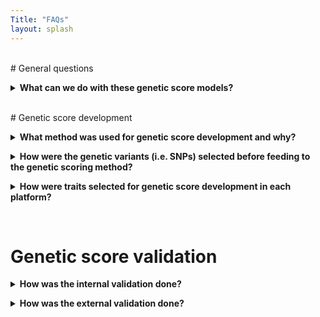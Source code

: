 ```yaml
---
Title: "FAQs" 
layout: splash
---
```




<br>
# General questions
<p> 
<details>
  <summary><b>What can we do with these genetic score models?</b> </summary>
These genetic score models can be used to predict levels of biomelecular traits in genotyped cohorts. The predicted levels can be associated with complex phenotypes, which offers as a useful tool to investigate the molecular underpinnings of these phenotypes. The predicted levels can also allow integrative analyses with other available biomelucular traits in the cohort.
  
</details> 
</p>



<br>
# Genetic score development
<p> 
<details>
  <summary><b>What method was used for genetic score development and why?</b> </summary>
   The machine learning method Bayesian Ridge (BR), that based on individual-level genotype data, was used to construct genetic scores of biomelecular traits in the Atlas. The selection of BR is based on the results in <a href="https://www.biorxiv.org/content/10.1101/2020.02.17.952788v1">one of our previous studies</a> that benchmarked the performance of a variety of representative genetic scoring methods for the construction of numerous continuous molecullar traits, and demonstrated BR was the top performing method in terms of both efficacy and efficiency.
  
</details> 
</p>

<p> 
<details>
  <summary><b>How were the genetic variants (i.e. SNPs) selected before feeding to the genetic scoring method?</b> </summary>
  To ensure the generalizability of genetic score models when applied to other cohorts, a variant filtering step was first performed for all the traits considered, which applied a MAF threshold of 0.5% and excluded all multi-allelic variants as well as ambiguous variants (i.e. A/T, G/C). A follow-up LD thinning step was carried out at an r<sup>2</sup> threshold of 0.8 on all the variants, which aims to remove a certrain level of LD dependencies among variants and reduce the computational burden of genetic scoring method. The remaining variants were then filtered at the genome-wide significance threshold of 5e-8 (based on their GWAS summary statistics conducted on the INTERVAL training samples) for each trait. 
</details>
</p>

<p> 
<details>
  <summary><b>How were traits selected for genetic score development in each platform?</b> </summary>
  We selected traits that have at least one genetic variant with p-value < 5e-8 in their GWAS (based on the INTERVAL training samples) to allow running of the genetic scoring method.
</details>
</p>

<br>

# Genetic score validation
<p> 
<details>
  <summary><b>How was the internal validation done?</b> </summary>
  The INTERVAL training samples of a trait were randomly and equally partitioned to five portions, from which any four portions are used to learn a genetic score model of the trait with Bayesian ridge regression, and the model’s performance was then tested on the remaining 20% of INTERVAL training samples, i.e. calculating the r<sup>2</sup> score and Spearman correlation coefficient between the predicted genetic scores and the actual levels of the trait for these samples.
</details>
</p>

<p> 
<details>
  <summary><b>How was the external validation done?</b> </summary>
  The genetic score model trained with INTERVAL training samples for a trait was used to calculate genetic scores of the validation samples (external cohorts or withheld INTERVAL samples). Then r<sup>2</sup> score and Spearman correlation coefficient were calculated using the predicted scores of these samples against their acutal trait levels.
</details>
</p>